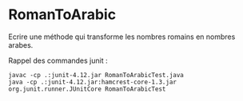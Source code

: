 # RomanToArabic

Ecrire une méthode qui transforme les nombres romains en nombres arabes.

Rappel des commandes junit :

    javac -cp .:junit-4.12.jar RomanToArabicTest.java
    java -cp .:junit-4.12.jar:hamcrest-core-1.3.jar org.junit.runner.JUnitCore RomanToArabicTest
